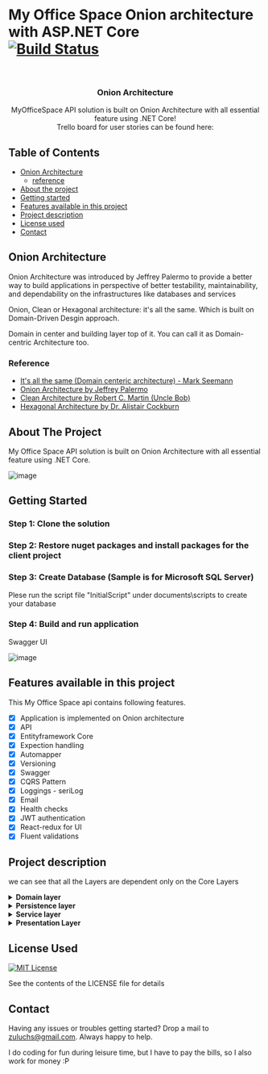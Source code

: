 # My Office Space Onion architecture with ASP.NET Core   <br/>   [![Build Status](https://celumusazulu.visualstudio.com/MySpace/_apis/build/status/musa-zulu.MyOfficeSpace%20(1)?branchName=main)](https://celumusazulu.visualstudio.com/MySpace/_build/latest?definitionId=4&branchName=main)

<br />
<p align="center">

  <h3 align="center">Onion Architecture</h3>

  <p align="center">
    MyOfficeSpace API solution is built on Onion Architecture with all essential feature using .NET Core!
  
  <br/>
      Trello board for user stories can be found here: 
    <br />  
  </p>
</p>

<!-- TABLE OF CONTENTS -->
## Table of Contents

* [Onion Architecture](#onion-architecture)
  * [reference](#reference)
* [About the project](#about-the-project)
  <!-- * [Built With](#built-with) -->
* [Getting started](#getting-started)
* [Features available in this project](#features-available-in-this-project)
* [Project description](#project-description)
* [License used](#license-used)
* [Contact](#contact)
<!-- * [Acknowledgements](#acknowledgements) -->

## Onion Architecture

Onion Architecture was introduced by Jeffrey Palermo to provide a better way to build applications in perspective of better testability, maintainability, and dependability on the infrastructures like databases and services

Onion, Clean or Hexagonal architecture: it's all the same. Which is built on Domain-Driven Desgin approach.

Domain in center and building layer top of it. You can call it as Domain-centric Architecture too.

### Reference

* [It's all the same (Domain centeric architecture) - Mark Seemann](https://blog.ploeh.dk/2013/12/03/layers-onions-ports-adapters-its-all-the-same/)
* [Onion Architecture by Jeffrey Palermo](https://jeffreypalermo.com/2008/07/the-onion-architecture-part-1/)
* [Clean Architecture by Robert C. Martin (Uncle Bob)
](https://blog.cleancoder.com/uncle-bob/2012/08/13/the-clean-architecture.html)
* [Hexagonal Architecture by Dr. Alistair Cockburn](https://alistair.cockburn.us/hexagonal+architecture)

## About The Project

<!-- [![Product Name Screen Shot][product-screenshot]](https://example.com) -->

My Office Space API solution is built on Onion Architecture with all essential feature using .NET Core.

![image](documents/images/OnionArchitecture.png)



## Getting Started

### Step 1: Clone the solution
### Step 2: Restore nuget packages and install packages for the client project
### Step 3: Create Database (Sample is for Microsoft SQL Server)

Plese run the script file "InitialScript" under documents\scripts to create your database

### Step 4: Build and run application

Swagger UI

![image](documents/images/swagger-img.PNG)

## Features available in this project

This My Office Space api contains following features.

- [x] Application is implemented on Onion architecture
- [x] API
- [x] Entityframework Core
- [x] Expection handling
- [x] Automapper
- [x] Versioning
- [x] Swagger
- [x] CQRS Pattern 
- [x] Loggings - seriLog
- [x] Email
- [x] Health checks
- [x] JWT authentication
- [x] React-redux for UI
- [x] Fluent validations

## Project description

we can see that all the Layers are dependent only on the Core Layers

<details>
  <summary><b>Domain layer</b></summary>
  <p>
    Domain Layers (Core layer) is implemented in center and never depends on any other layer. Therefore, what we do is that we create interfaces to Persistence layer and these interfaces get implemented in the external layers. This is also known and DIP or Dependency Inversion Principle
  </p>
</details>
<details>
  <summary><b>Persistence layer</b></summary>
  <p>
    In Persistence layer where we implement reposistory design pattern. In our project, we have implement Entityframework which already implements a repository design pattern. 
  </p>
</details>
<details>
  <summary><b>Service layer</b></summary>
  <p>
    Service layer (or also called as Application layer) where we can implement business logic. For OLAP/OLTP process, we can implement CQRS design pattern. In our project, we have implemented CQRS design pattern on top of Mediator design pattern via MediatR libraries
  </p> 
</details>
<details>
  <summary><b>Presentation Layer</b></summary>
  <p>
    This is a react app found under client folder.

  </p>
</details>

## License Used
[![MIT License][license-shield]][license-url]

See the contents of the LICENSE file for details


## Contact

Having any issues or troubles getting started? Drop a mail to zuluchs@gmail.com. Always happy to help.

I do coding for fun during leisure time, but I have to pay the bills, so I also work for money :P  

[license-shield]: https://img.shields.io/badge/License-MIT-yellow.svg
[license-url]: https://opensource.org/licenses/MIT
